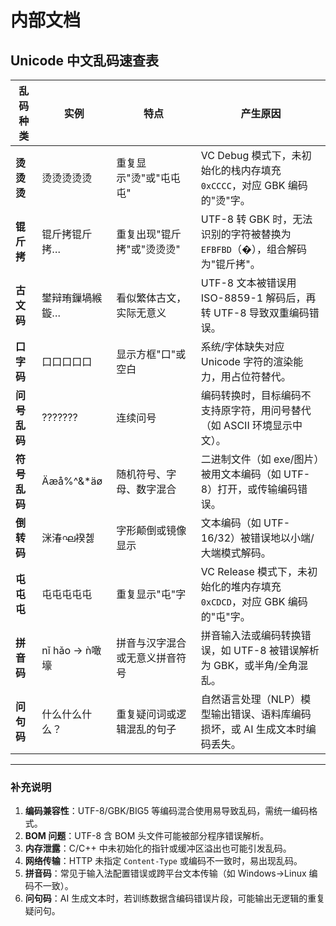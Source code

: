 # 内部文档


## Unicode 中文乱码速查表

| 乱码种类      | 实例                 | 特点                          | 产生原因                                                        |
|---------------|----------------------|-------------------------------|-------------------------------------------------------------|
| **烫烫烫**    | 烫烫烫烫烫           | 重复显示"烫"或"屯屯屯"         | VC Debug 模式下，未初始化的栈内存填充 `0xCCCC`，对应 GBK 编码的"烫"字。  |
| **锟斤拷**    | 锟斤拷锟斤拷…        | 重复出现"锟斤拷"或"烫烫烫"     | UTF-8 转 GBK 时，无法识别的字符被替换为 `EFBFBD`（�），组合解码为"锟斤拷"。 |
| **古文码**    | 鐢辩珛鏁堝緱鏇…      | 看似繁体古文，实际无意义        | UTF-8 文本被错误用 ISO-8859-1 解码后，再转 UTF-8 导致双重编码错误。      |
| **口字码**    | 口口口口口           | 显示方框"口"或空白             | 系统/字体缺失对应 Unicode 字符的渲染能力，用占位符替代。                 |
| **问号乱码**  | ???????             | 连续问号                      | 编码转换时，目标编码不支持原字符，用问号替代（如 ASCII 环境显示中文）。  |
| **符号乱码**  | Äæå%^&*äø           | 随机符号、字母、数字混合        | 二进制文件（如 exe/图片）被用文本编码（如 UTF-8）打开，或传输编码错误。  |
| **倒转码**    | 洣湷ഘ䙆쳻            | 字形颠倒或镜像显示              | 文本编码（如 UTF-16/32）被错误地以小端/大端模式解码。                    |
| **屯屯屯**    | 屯屯屯屯屯           | 重复显示"屯"字                 | VC Release 模式下，未初始化的堆内存填充 `0xCDCD`，对应 GBK 编码的"屯"字。 |
| **拼音码**    | nǐ hǎo → ǹ噉壕       | 拼音与汉字混合或无意义拼音符号  | 拼音输入法或编码转换错误，如 UTF-8 被错误解析为 GBK，或半角/全角混乱。  |
| **问句码**    | 什么什么什么？       | 重复疑问词或逻辑混乱的句子      | 自然语言处理（NLP）模型输出错误、语料库编码损坏，或 AI 生成文本时编码丢失。 |

---

### 补充说明
1. **编码兼容性**：UTF-8/GBK/BIG5 等编码混合使用易导致乱码，需统一编码格式。
2. **BOM 问题**：UTF-8 含 BOM 头文件可能被部分程序错误解析。
3. **内存泄露**：C/C++ 中未初始化的指针或缓冲区溢出也可能引发乱码。
4. **网络传输**：HTTP 未指定 `Content-Type` 或编码不一致时，易出现乱码。
5. **拼音码**：常见于输入法配置错误或跨平台文本传输（如 Windows→Linux 编码不一致）。
6. **问句码**：AI 生成文本时，若训练数据含编码错误片段，可能输出无逻辑的重复疑问句。
